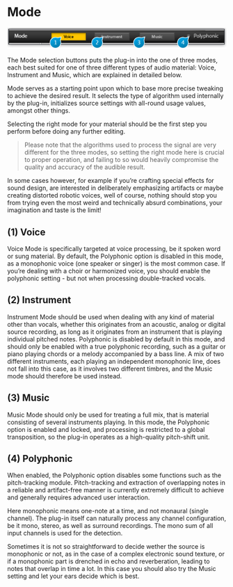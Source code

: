 # Mode
![](../include/trax_02.PNG)

The Mode selection buttons puts the plug-in into the one of three modes, each best suited for one of three different types
of audio material: Voice, Instrument and Music, which are explained in detailed below.

Mode serves as a starting point upon which to base more precise tweaking to achieve the desired result. It selects the type
of algorithm used internally by the plug-in, initializes source settings with all-round usage values, amongst other things.

Selecting the right mode for your material should be the first step you perform before doing any further editing.

> Please note that the algorithms used to process the signal are very different for the three modes, so setting the right mode
here is crucial to proper operation, and failing to so would heavily compromise the quality and accuracy of the audible
result.

In some cases however, for example if you’re crafting special effects for sound design, are interested in deliberately 
emphasizing artifacts or maybe creating distorted robotic voices, well of course, nothing should stop you from trying even the
most weird and technically absurd combinations, your imagination and taste is the limit!


## (1) Voice
Voice Mode is specifically targeted at voice processing, be it spoken word or sung material. By default, the Polyphonic
option is disabled in this mode, as a monophonic voice (one speaker or singer) is the most common case. If you’re dealing with a choir or harmonized voice, you should enable the polyphonic setting - but not when processing double-tracked
vocals.


## (2) Instrument
Instrument Mode should be used when dealing with any kind of material other than vocals, whether this originates from
an acoustic, analog or digital source recording, as long as it originates from an instrument that is playing individual pitched
notes. Polyphonic is disabled by default in this mode, and should only be enabled with a true polyphonic recording, such
as a guitar or piano playing chords or a melody accompanied by a bass line. A mix of two different instruments, each playing an independent monophonic line, does not fall into this case, as it involves two different timbres, and the Music mode
should therefore be used instead.


## (3) Music
Music Mode should only be used for treating a full mix, that is material consisting of several instruments playing. In this
mode, the Polyphonic option is enabled and locked, and processing is restricted to a global transposition, so the plug-in
operates as a high-quality pitch-shift unit.


## (4) Polyphonic
When enabled, the Polyphonic option disables some functions such as the pitch-tracking module. Pitch-tracking and 
extraction of overlapping notes in a reliable and artifact-free manner is currently extremely difficult to achieve and 
generally requires advanced user interaction.

Here monophonic means one-note at a time, and not monaural (single channel). The plug-in itself can naturally process
any channel configuration, be it mono, stereo, as well as surround recordings. The mono sum of all input channels is used
for the detection.

Sometimes it is not so straightforward to decide wether the source is monophonic or not, as in the case of a complex 
electronic sound texture, or if a monophonic part is drenched in echo and reverberation, leading to notes that overlap 
in time a lot. In this case you should also try the Music setting and let your ears decide which is best.
